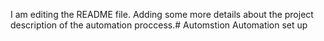 I am editing the README file. Adding some more details about the project description of the automation proccess.# Automstion
Automation set up
